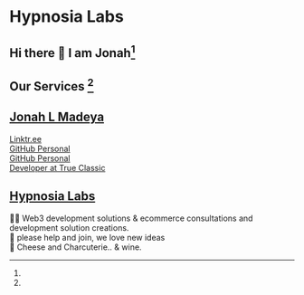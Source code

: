 # Hypnosia Labs

## Hi there 👋 I am Jonah[^1]
## Our Services [^2]

[^1]: 
## [Jonah L Madeya](https://www.jonahlmadeya.com)  
  [Linktr.ee](https://linktr.ee/jonahlmadeya)  
  [GitHub Personal](https://github.com/thecoolagency)  
  [GitHub Personal](https://github.com/jonahtc)  
  [Developer at True Classic](https://trueclassictees.com/)  
  
[^2]: 
## [Hypnosia Labs](https://hypnosialabs.com/)  
🙋‍♀️ Web3 development solutions & ecommerce consultations and development solution creations.  
🌈 please help and join, we love new ideas  
🍿 Cheese and Charcuterie.. & wine.  
